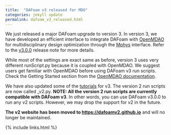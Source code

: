```yaml
---
title:  "DAFoam v3 released for MDO"
categories: jekyll update
permalink: dafoam_v3_released.html
---
```


We just released a major DAFoam upgrade to version 3. In version 3, we have developed an efficient interface to integrate DAFoam with [OpenMDAO](https://github.com/OpenMDAO/OpenMDAO) for multidisciplinary design optimization through the [Mphys](https://github.com/OpenMDAO/Mphys) interface. Refer to the [v3.0.0](https://github.com/mdolab/dafoam/releases/tag/v3.0.0) release note for more details.

While most of the settings are exact same as before, version 3 uses very different runScript.py because it is coupled with OpenMDAO. We suggest users get familiar with OpenMDAO before using DAFoam v3 run scripts. Check the Getting Started section from the [OpenMDAO documentation](https://openmdao.org/newdocs/versions/latest/getting_started/getting_started.html).

We have also updated some of the [tutorials](https://github.com/dafoam/tutorials) for v3. The version 2 run scripts are now called _v2.py. **NOTE: All the version 2 run scripts are currently compatible with DAFoam v3**. In other words, you can use DAFoam v3.0.0 to run any v2 scripts. However, we may drop the support for v2 in the future. 

**The v2 website has been moved to https://dafoamv2.github.io** and will no longer be maintained.

{% include links.html %}
